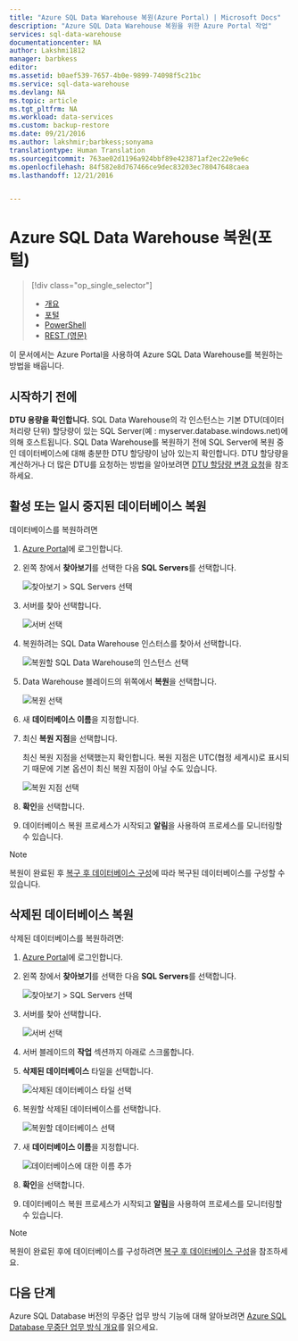 ```yaml
---
title: "Azure SQL Data Warehouse 복원(Azure Portal) | Microsoft Docs"
description: "Azure SQL Data Warehouse 복원을 위한 Azure Portal 작업"
services: sql-data-warehouse
documentationcenter: NA
author: Lakshmi1812
manager: barbkess
editor: 
ms.assetid: b0aef539-7657-4b0e-9899-74098f5c21bc
ms.service: sql-data-warehouse
ms.devlang: NA
ms.topic: article
ms.tgt_pltfrm: NA
ms.workload: data-services
ms.custom: backup-restore
ms.date: 09/21/2016
ms.author: lakshmir;barbkess;sonyama
translationtype: Human Translation
ms.sourcegitcommit: 763ae02d1196a924bbf89e423871af2ec22e9e6c
ms.openlocfilehash: 84f582e8d767466ce9dec83203ec78047648caea
ms.lasthandoff: 12/21/2016


---
```

# <a name="restore-azure-sql-data-warehouse-portal"></a>Azure SQL Data Warehouse 복원(포털)
> [!div class="op_single_selector"]
> * [개요][Overview]
> * [포털][Portal]
> * [PowerShell][PowerShell]
> * [REST (영문)][REST]
>
>
이 문서에서는 Azure Portal을 사용하여 Azure SQL Data Warehouse를 복원하는 방법을 배웁니다.

## <a name="before-you-begin"></a>시작하기 전에
**DTU 용량을 확인합니다.** SQL Data Warehouse의 각 인스턴스는 기본 DTU(데이터 처리량 단위) 할당량이 있는 SQL Server(예 : myserver.database.windows.net)에 의해 호스트됩니다. SQL Data Warehouse를 복원하기 전에 SQL Server에 복원 중인 데이터베이스에 대해 충분한 DTU 할당량이 남아 있는지 확인합니다. DTU 할당량을 계산하거나 더 많은 DTU를 요청하는 방법을 알아보려면 [DTU 할당량 변경 요청][Request a DTU quota change]을 참조하세요.

## <a name="restore-an-active-or-paused-database"></a>활성 또는 일시 중지된 데이터베이스 복원
데이터베이스를 복원하려면

1. [Azure Portal][Azure portal]에 로그인합니다.
2. 왼쪽 창에서 **찾아보기**를 선택한 다음 **SQL Servers**를 선택합니다.

    ![찾아보기 > SQL Servers 선택](./media/sql-data-warehouse-restore-database-portal/01-browse-for-sql-server.png)
3. 서버를 찾아 선택합니다.

    ![서버 선택](./media/sql-data-warehouse-restore-database-portal/01-select-server.png)
4. 복원하려는 SQL Data Warehouse 인스터스를 찾아서 선택합니다.

    ![복원할 SQL Data Warehouse의 인스턴스 선택](./media/sql-data-warehouse-restore-database-portal/01-select-active-dw.png)
5. Data Warehouse 블레이드의 위쪽에서 **복원**을 선택합니다.

    ![복원 선택](./media/sql-data-warehouse-restore-database-portal/01-select-restore-from-active.png)
6. 새 **데이터베이스 이름**을 지정합니다.
7. 최신 **복원 지점**을 선택합니다.

   최신 복원 지점을 선택했는지 확인합니다. 복원 지점은 UTC(협정 세계시)로 표시되기 때문에 기본 옵션이 최신 복원 지점이 아닐 수도 있습니다.

      ![복원 지점 선택](./media/sql-data-warehouse-restore-database-portal/01-restore-blade-from-active.png)
8. **확인**을 선택합니다.
9. 데이터베이스 복원 프로세스가 시작되고 **알림**을 사용하여 프로세스를 모니터링할 수 있습니다.

> [!NOTE]
> 복원이 완료된 후 [복구 후 데이터베이스 구성][Configure your database after recovery]에 따라 복구된 데이터베이스를 구성할 수 있습니다.
>
>

## <a name="restore-a-deleted-database"></a>삭제된 데이터베이스 복원
삭제된 데이터베이스를 복원하려면:

1. [Azure Portal][Azure portal]에 로그인합니다.
2. 왼쪽 창에서 **찾아보기**를 선택한 다음 **SQL Servers**를 선택합니다.

    ![찾아보기 > SQL Servers 선택](./media/sql-data-warehouse-restore-database-portal/01-browse-for-sql-server.png)
3. 서버를 찾아 선택합니다.

    ![서버 선택](./media/sql-data-warehouse-restore-database-portal/02-select-server.png)
4. 서버 블레이드의 **작업** 섹션까지 아래로 스크롤합니다.
5. **삭제된 데이터베이스** 타일을 선택합니다.

    ![삭제된 데이터베이스 타일 선택](./media/sql-data-warehouse-restore-database-portal/02-select-deleted-dws.png)
6. 복원할 삭제된 데이터베이스를 선택합니다.

    ![복원할 데이터베이스 선택](./media/sql-data-warehouse-restore-database-portal/02-select-deleted-dw.png)
7. 새 **데이터베이스 이름**을 지정합니다.

    ![데이터베이스에 대한 이름 추가](./media/sql-data-warehouse-restore-database-portal/02-restore-blade-from-deleted.png)
8. **확인**을 선택합니다.
9. 데이터베이스 복원 프로세스가 시작되고 **알림**을 사용하여 프로세스를 모니터링할 수 있습니다.

> [!NOTE]
> 복원이 완료된 후에 데이터베이스를 구성하려면 [복구 후 데이터베이스 구성][Configure your database after recovery]을 참조하세요.
>
>

## <a name="next-steps"></a>다음 단계
Azure SQL Database 버전의 무중단 업무 방식 기능에 대해 알아보려면 [Azure SQL Database 무중단 업무 방식 개요][Azure SQL Database business continuity overview]를 읽으세요.

<!--Image references-->

<!--Article references-->
[Azure SQL Database business continuity overview]: ../sql-database/sql-database-business-continuity.md
[Overview]: ./sql-data-warehouse-restore-database-overview.md
[Portal]: ./sql-data-warehouse-restore-database-portal.md
[PowerShell]: ./sql-data-warehouse-restore-database-powershell.md
[REST]: ./sql-data-warehouse-restore-database-rest-api.md
[Configure your database after recovery]: ../sql-database/sql-database-disaster-recovery.md#configure-your-database-after-recovery
[Request a DTU quota change]: ./sql-data-warehouse-get-started-create-support-ticket.md#request-quota-change

<!--MSDN references-->

<!--Blog references-->

<!--Other Web references-->
[Azure portal]: https://portal.azure.com/

